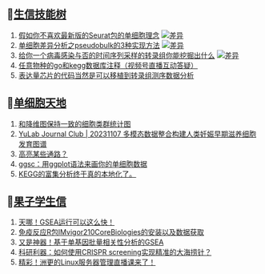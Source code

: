 ## 📝[生信技能树](https://github.com/ixxmu/mp_duty/issues?q=label%3A%E7%94%9F%E4%BF%A1%E6%8A%80%E8%83%BD%E6%A0%91+is%3Aclosed)
<!-- 1issueTable -->

1. [假如你不喜欢最新版的Seurat包的单细胞理念](https://github.com/ixxmu/mp_duty/issues/4093) [![差异](https://img.shields.io/github/labels/ixxmu/mp_duty/差异)](https://github.com/ixxmu/mp_duty/labels/差异)
2. [单细胞差异分析之pseudobulk的3种实现方法](https://github.com/ixxmu/mp_duty/issues/4089) [![差异](https://img.shields.io/github/labels/ixxmu/mp_duty/差异)](https://github.com/ixxmu/mp_duty/labels/差异)
3. [给你一个病毒感染与否的时间序列采样的转录组你能挖掘出什么](https://github.com/ixxmu/mp_duty/issues/4086) [![差异](https://img.shields.io/github/labels/ixxmu/mp_duty/差异)](https://github.com/ixxmu/mp_duty/labels/差异)
4. [任意物种的go和kegg数据库注释（视频号直播互动答疑）](https://github.com/ixxmu/mp_duty/issues/4074) 
5. [表达量芯片的代码当然是可以移植到转录组测序数据分析](https://github.com/ixxmu/mp_duty/issues/4066) 
<!-- 1issueTable -->
## 📝[单细胞天地](https://github.com/ixxmu/mp_duty/issues?q=label%3A%E5%8D%95%E7%BB%86%E8%83%9E%E5%A4%A9%E5%9C%B0+is%3Aclosed)
<!-- 2issueTable -->

1. [和降维图保持一致的细胞类群统计图](https://github.com/ixxmu/mp_duty/issues/4105) 
2. [YuLab Journal Club | 20231107 多模态数据整合构建人类妊娠早期滋养细胞发育图谱](https://github.com/ixxmu/mp_duty/issues/4096) 
3. [高亮某些通路？](https://github.com/ixxmu/mp_duty/issues/4060) 
4. [ggsc：用ggplot语法来画你的单细胞数据](https://github.com/ixxmu/mp_duty/issues/4021) 
5. [KEGG的富集分析终于真的本地化了。](https://github.com/ixxmu/mp_duty/issues/4013) 
<!-- 2issueTable -->

## 📝[果子学生信](https://github.com/ixxmu/mp_duty/issues?q=label%3A%E6%9E%9C%E5%AD%90%E5%AD%A6%E7%94%9F%E4%BF%A1+is%3Aclosed)
<!-- 3issueTable -->

1. [天哪！GSEA运行可以这么快！](https://github.com/ixxmu/mp_duty/issues/3953) 
2. [免疫反应R包IMvigor210CoreBiologies的安装以及数据获取](https://github.com/ixxmu/mp_duty/issues/3795) 
3. [又是神器！基于单基因批量相关性分析的GSEA](https://github.com/ixxmu/mp_duty/issues/3772) 
4. [科研利器：如何使用CRISPR screening实现精准的大海捞针？](https://github.com/ixxmu/mp_duty/issues/3684) 
5. [精彩！洲更的Linux服务器管理直播课来了！](https://github.com/ixxmu/mp_duty/issues/3659) 
<!-- 3issueTable -->
